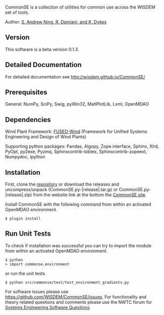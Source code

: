 CommonSE is a collection of utilities for common use across the WISDEM set of tools.

Author: [S. Andrew Ning, R. Damiani, and K. Dykes](mailto:nrel.wisdem+commonse@gmail.com)

## Version

This software is a beta version 0.1.3.

## Detailed Documentation

For detailed documentation see <http://wisdem.github.io/CommonSE/>

## Prerequisites

General: NumPy, SciPy, Swig, pyWin32, MatlPlotLib, Lxml, OpenMDAO

## Dependencies

Wind Plant Framework: [FUSED-Wind](http://fusedwind.org) (Framework for Unified Systems Engineering and Design of Wind Plants)

Supporting python packages: Pandas, Algopy, Zope.interface, Sphinx, Xlrd, PyOpt, py2exe, Pyzmq, Sphinxcontrib-bibtex, Sphinxcontrib-zopeext, Numpydoc, Ipython

## Installation

First, clone the [repository](https://github.com/WISDEM/CommonSE)
or download the releases and uncompress/unpack (CommonSE.py-|release|.tar.gz or CommonSE.py-|release|.zip) from the website link at the bottom the [CommonSE site](http://nwtc.nrel.gov/CommonSE).

Install CommonSE with the following command from within an activated OpenMDAO environment.

    $ plugin install

## Run Unit Tests

To check if installation was successful you can try to import the module from within an activated OpenMDAO environment.

    $ python
    > import commonse.environment 

or run the unit tests 

    $ python src/commonse/test/test_environment_gradients.py


For software issues please use <https://github.com/WISDEM/CommonSE/issues>.  For functionality and theory related questions and comments please use the NWTC forum for [Systems Engineering Software Questions](https://wind.nrel.gov/forum/wind/viewtopic.php?f=34&t=1002).

